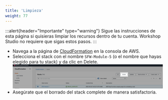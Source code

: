 ```yaml
---
title: 'Limpieza'
weight: 77
---
```


:::alert{header="Importante" type="warning"}
Sigue las instrucciones de esta página si quisieras limpiar los recursos dentro de tu cuenta. Workshop Studio no requiere que sigas estos pasos.
:::

- Navega a la página de [CloudFormation](https://console.aws.amazon.com/cloudformation/home) en la consola de AWS.
- Selecciona el  stack con el nombre `SFW-Module-5` (o el nombre que hayas elegido para tu stack) y da clic en Delete.
  ![CloudFormation delete](/static/img/setup/setup-cloudformation-delete.png)
- Asegúrate que el borrado del stack complete de manera satisfactoria.
